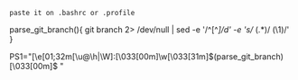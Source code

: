 ```
paste it on .bashrc or .profile
```
parse_git_branch(){
  git branch 2> /dev/null | sed -e '/^[^*]/d' -e 's/* \(.*\)/ (\1)/'
}

PS1="\[\e[01;32m[\u@\h|\W]:\[\033[00m\]\w\[\033[31m\]\$(parse_git_branch)\[\033[00m\]\$ "
